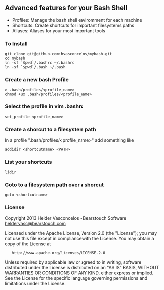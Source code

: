 ## Advanced features for your Bash Shell

* Profiles: Manage the bash shell enviromment for each machine
* Shortcuts: Create shortcuts for important filesystems paths
* Aliases: Aliases for your most important tools

### To Install 
    
    git clone git@github.com:hvasconcelos/mybash.git
    cd mybash 
    ln -sf `$pwd`/.bashrc ~/.bashrc
    ln -sf `$pwd`/.bash ~/.bash

### Create a new bash Profile 

    > .bash/profiles/<profile_name>
    chmod +ux .bash/profiles/<profile_name>

### Select the profile in vim .bashrc
    
    set_profile <profile_name>

### Create a shorcut to a filesystem path

In a profile ".bash/profiles/<profile_name>" add something like 
    
    addidir <shortcutname> <PATH>

### List your shortcuts 

    lidir

### Goto to a filesystem path over a shorcut

    goto <shortcutname> 

### License

Copyright 2013 Helder Vasconcelos - Bearstouch Software  <heldervasc@bearstouch.com> 

   Licensed under the Apache License, Version 2.0 (the "License");
   you may not use this file except in compliance with the License.
   You may obtain a copy of the License at

       http://www.apache.org/licenses/LICENSE-2.0

   Unless required by applicable law or agreed to in writing, software
   distributed under the License is distributed on an "AS IS" BASIS,
   WITHOUT WARRANTIES OR CONDITIONS OF ANY KIND, either express or implied.
   See the License for the specific language governing permissions and
   limitations under the License. 
